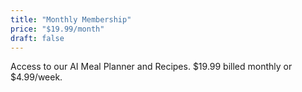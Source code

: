 ```yaml
---
title: "Monthly Membership"
price: "$19.99/month"
draft: false
---
```


Access to our AI Meal Planner and Recipes. $19.99 billed monthly or $4.99/week.
